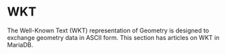 # WKT

The Well-Known Text (WKT) representation of Geometry is designed to exchange geometry data in ASCII form. This section has articles on WKT in MariaDB.
